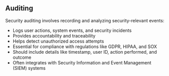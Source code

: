 ## Auditing

Security auditing involves recording and analyzing security-relevant events:

* Logs user actions, system events, and security incidents
* Provides accountability and traceability
* Helps detect unauthorized access attempts
* Essential for compliance with regulations like GDPR, HIPAA, and SOX
* Should include details like timestamp, user ID, action performed, and outcome
* Often integrates with Security Information and Event Management (SIEM) systems
